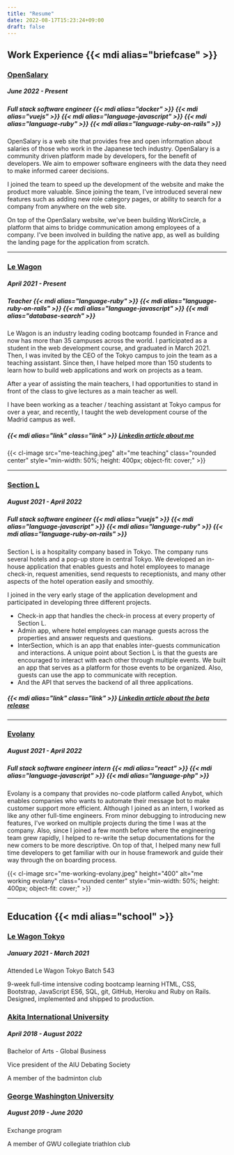 ```yaml
---
title: "Resume"
date: 2022-08-17T15:23:24+09:00
draft: false
---
```

## Work Experience  {{< mdi alias="briefcase" >}}
### [OpenSalary](https://opensalary.jp/)
##### June 2022 - Present

##### Full stack software engineer {{< mdi alias="docker" >}} {{< mdi alias="vuejs" >}} {{< mdi alias="language-javascript" >}} {{< mdi alias="language-ruby" >}} {{< mdi alias="language-ruby-on-rails" >}}

OpenSalary is a web site that provides free and open information about salaries of those who work in the Japanese tech industry. OpenSalary is a community driven platform made by developers, for the benefit of developers. We aim to empower software engineers with the data they need to make informed career decisions.

I joined the team to speed up the development of the website and make the product more valuable. Since joining the team, I've introduced several new features such as adding new role category pages, or ability to search for a company from anywhere on the web site.

On top of the OpenSalary website, we've been building WorkCircle, a platform that aims to bridge communication among employees of a company. I've been involved in building the native app, as well as building the landing page for the application from scratch.

---

### [Le Wagon](https://www.lewagon.com/tokyo)
##### April 2021 - Present
##### Teacher  {{< mdi alias="language-ruby" >}} {{< mdi alias="language-ruby-on-rails" >}} {{< mdi alias="language-javascript" >}} {{< mdi alias="database-search" >}}

Le Wagon is an industry leading coding bootcamp founded in France and now has more than 35 campuses across the world. I participated as a student in the web development course, and graduated in March 2021. Then, I was invited by the CEO of the Tokyo campus to join the team as a teaching assistant. Since then, I have helped more than 150 students to learn how to build web applications and work on projects as a team.

After a year of assisting the main teachers, I had opportunities to stand in front of the class to give lectures as a main teacher as well.

I have been working as a teacher / teaching assistant at Tokyo campus for over a year, and recently, I taught the web development course of the Madrid campus as well.

##### {{< mdi alias="link" class="link" >}} [Linkedin article about me](https://www.linkedin.com/posts/le-wagon-tokyo_webdevelopment-developer-freelance-activity-6920247551661137920-JTs1?utm_source=linkedin_share&utm_medium=member_desktop_web)

{{< cl-image src="me-teaching.jpeg" alt="me teaching" class="rounded center" style="min-width: 50%; height: 400px; object-fit: cover;" >}}

---
### [Section L](https://section-l.co/)
##### August 2021 - April 2022
##### Full stack software engineer {{< mdi alias="vuejs" >}} {{< mdi alias="language-javascript" >}} {{< mdi alias="language-ruby" >}} {{< mdi alias="language-ruby-on-rails" >}}

Section L is a hospitality company based in Tokyo. The company runs several hotels and a pop-up store in central Tokyo. We developed an in-house application that enables guests and hotel employees to manage check-in, request amenities, send requests to receptionists, and many other aspects of the hotel operation easily and smoothly.

I joined in the very early stage of the application development and participated in developing three different projects.
- Check-in app that handles the check-in process at every property of Section L.
- Admin app, where hotel employees can manage guests across the properties and answer requests and questions.
- InterSection, which is an app that enables inter-guests communication and interactions. A unique point about Section L is that the guests are encouraged to interact with each other through multiple events. We built an app that serves as a platform for those events to be organized. Also, guests can use the app to communicate with reception.
- And the API that serves the backend of all three applications.

##### {{< mdi alias="link" class="link" >}} [Linkedin article about the beta release](https://www.linkedin.com/posts/section-l_community-team-tokyo-activity-6874648735641694208-UanI?utm_source=share)
---

### [Evolany](https://evolany.com/)
##### August 2021 - April 2022
##### Full stack software engineer intern {{< mdi alias="react" >}} {{< mdi alias="language-javascript" >}} {{< mdi alias="language-php" >}}
Evolany is a company that provides no-code platform called Anybot, which enables companies who wants to automate their message bot to make customer support more efficient. Although I joined as an intern, I worked as like any other full-time engineers. From minor debugging to introducing new features, I've worked on multiple projects during the time I was at the company. Also, since I joined a few month before where the engineering team grew rapidly, I helped to re-write the setup documentations for the new comers to be more descriptive. On top of that, I helped many new full time developers to get familiar with our in house framework and guide their way through the on boarding process.

{{< cl-image src="me-working-evolany.jpeg" height="400" alt="me working evolany" class="rounded center" style="min-width: 50%; height: 400px; object-fit: cover;" >}}

---

## Education {{< mdi alias="school" >}}
### [Le Wagon Tokyo](https://www.lewagon.com/tokyo)
##### January 2021 - March 2021
Attended Le Wagon Tokyo Batch 543

9-week full-time intensive coding bootcamp learning HTML, CSS, Bootstrap, JavaScript ES6,
SQL, git, GitHub, Heroku and Ruby on Rails. Designed, implemented and shipped to
production.
### [Akita International University](https://www.aiu.ac.jp/)
##### April 2018 - August 2022
Bachelor of Arts - Global Business

Vice president of the AIU Debating Society

A member of the badminton club
### [George Washington University](https://www.gwu.edu/)
##### August 2019 - June 2020
Exchange program

A member of GWU collegiate triathlon club
